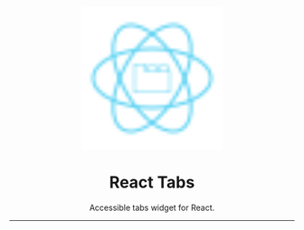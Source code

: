 <div align="center">
    <img
        alt="React Tabs"
        height="250"
        width="250"
        src="../../assets/tabs.svg"
    />
    <h1>
        React Tabs
    </h1>
    <p>
        Accessible tabs widget for React.
    </p>
</div>

<hr>
